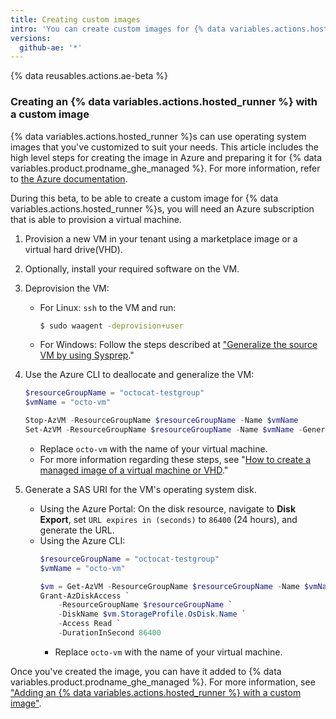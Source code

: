```yaml
---
title: Creating custom images
intro: 'You can create custom images for {% data variables.actions.hosted_runner %}s.'
versions:
  github-ae: '*'
---
```


{% data reusables.actions.ae-beta %}

### Creating an {% data variables.actions.hosted_runner %} with a custom image

{% data variables.actions.hosted_runner %}s can use operating system images that you've customized to suit your needs. This article includes the high level steps for creating the image in Azure and preparing it for {% data variables.product.prodname_ghe_managed %}. For more information, refer to [the Azure documentation](https://docs.microsoft.com/en-us/azure/virtual-machines/).

During this beta, to be able to create a custom image for {% data variables.actions.hosted_runner %}s, you will need an Azure subscription that is able to provision a virtual machine.


1. Provision a new VM in your tenant using a marketplace image or a virtual hard drive(VHD).
2. Optionally, install your required software on the VM.
3. Deprovision the VM:
     - For Linux: `ssh` to the VM and run:
         ```sh
         $ sudo waagent -deprovision+user
         ```
     - For Windows: Follow the steps described at ["Generalize the source VM by using Sysprep](https://docs.microsoft.com/en-us/azure/virtual-machines/windows/upload-generalized-managed#generalize-the-source-vm-by-using-sysprep)."

4. Use the Azure CLI to deallocate and generalize the VM:
    ```powershell
    $resourceGroupName = "octocat-testgroup"
    $vmName = "octo-vm"

    Stop-AzVM -ResourceGroupName $resourceGroupName -Name $vmName
    Set-AzVM -ResourceGroupName $resourceGroupName -Name $vmName -Generalized
    ```
    - Replace `octo-vm` with the name of your virtual machine.
    - For more information regarding these steps, see "[How to create a managed image of a virtual machine or VHD](https://docs.microsoft.com/en-us/azure/virtual-machines/linux/capture-image#step-1-deprovision-the-vm)."
5. Generate a SAS URI for the VM's operating system disk.
   - Using the Azure Portal: On the disk resource, navigate to **Disk Export**, set `URL expires in (seconds)` to `86400` (24 hours), and generate the URL.
   - Using the Azure CLI:
        ```powershell
        $resourceGroupName = "octocat-testgroup"
        $vmName = "octo-vm"

        $vm = Get-AzVM -ResourceGroupName $resourceGroupName -Name $vmName
        Grant-AzDiskAccess `
            -ResourceGroupName $resourceGroupName `
            -DiskName $vm.StorageProfile.OsDisk.Name `
            -Access Read `
            -DurationInSecond 86400
        ```
        - Replace `octo-vm` with the name of your virtual machine.

Once you've created the image, you can have it added to {% data variables.product.prodname_ghe_managed %}. For more information, see ["Adding an {% data variables.actions.hosted_runner %} with a custom image"](/actions/using-github-hosted-runners/adding-ae-hosted-runners#adding-an-ae-hosted-runner-with-a-custom-image).
